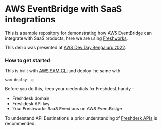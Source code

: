 # AWS EventBridge with SaaS integrations
This is a sample repository for demonstrating how AWS EventBridge can integrate with SaaS products, here we are using [Freshworks](https://freshworks.com). 

This demo was presented at [AWS Dev Day Bengaluru 2022](https://pages.awscloud.com/aws-devday-bengaluru-reg.html).

### How to get started

This is built with [AWS SAM CLI](https://docs.aws.amazon.com/serverless-application-model/latest/developerguide/what-is-sam.html) and deploy the same with
```
sam deploy -g
```

Before you do this, keep your credentials for Freshdesk handy - 
+ Freshdesk domain
+ Freshdesk API key
+ Your Freshworks SaaS Event bus on AWS EventBridge

To understand API Destinations, a prior understanding of [Freshdesk APIs](https://developers.freshdesk.com/api/) is recommended.

